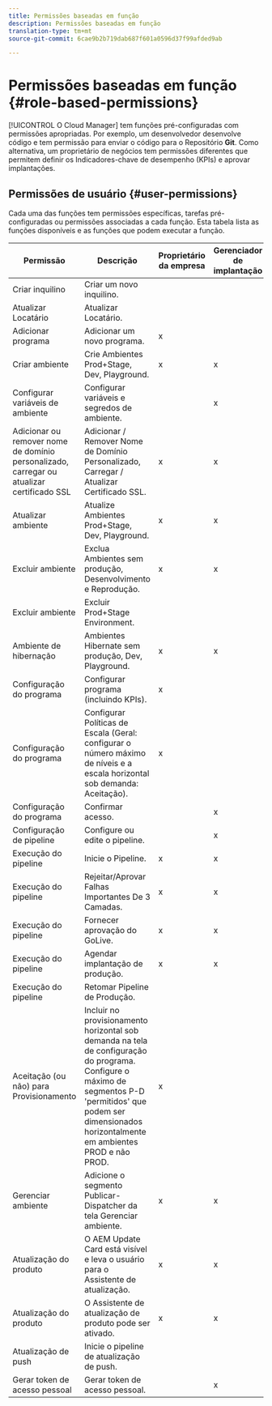 ```yaml
---
title: Permissões baseadas em função
description: Permissões baseadas em função
translation-type: tm+mt
source-git-commit: 6cae9b2b719dab687f601a0596d37f99afded9ab

---
```



# Permissões baseadas em função {#role-based-permissions}

[!UICONTROL O Cloud Manager] tem funções pré-configuradas com permissões apropriadas. Por exemplo, um desenvolvedor desenvolve código e tem permissão para enviar o código para o Repositório **Git**. Como alternativa, um proprietário de negócios tem permissões diferentes que permitem definir os Indicadores-chave de desempenho (KPIs) e aprovar implantações.

## Permissões de usuário {#user-permissions}

Cada uma das funções tem permissões específicas, tarefas pré-configuradas ou permissões associadas a cada função. Esta tabela lista as funções disponíveis e as funções que podem executar a função.

| Permissão | Descrição | Proprietário da empresa | Gerenciador de implantação | Gerente do programa | Desenvolvedor |
|--- |--- |--- |--- |--- |--- |
| Criar inquilino | Criar um novo inquilino. |  |  |  |  |
| Atualizar Locatário | Atualizar Locatário. |  |  |  |  |
| Adicionar programa | Adicionar um novo programa. | x |  |  |  |
| Criar ambiente | Crie Ambientes Prod+Stage, Dev, Playground. | x | x |  |  |
| Configurar variáveis de ambiente | Configurar variáveis e segredos de ambiente. |  | x |  | x |
| Adicionar ou remover nome de domínio personalizado, carregar ou atualizar certificado SSL | Adicionar / Remover Nome de Domínio Personalizado, Carregar / Atualizar Certificado SSL. | x | x |  |  |
| Atualizar ambiente | Atualize Ambientes Prod+Stage, Dev, Playground. | x | x |  |  |
| Excluir ambiente | Exclua Ambientes sem produção, Desenvolvimento e Reprodução. | x | x |  |  |
| Excluir ambiente | Excluir Prod+Stage Environment. |  |  |  |  |
| Ambiente de hibernação | Ambientes Hibernate sem produção, Dev, Playground. | x | x |  |  |
| Configuração do programa | Configurar programa (incluindo KPIs). | x |  |  |  |
| Configuração do programa | Configurar Políticas de Escala (Geral: configurar o número máximo de níveis e a escala horizontal sob demanda: Aceitação). | x |  |  |  |
| Configuração do programa | Confirmar acesso. |  | x |  | x |
| Configuração de pipeline | Configure ou edite o pipeline. |  | x |  |  |
| Execução do pipeline | Inicie o Pipeline. | x | x |  |  |
| Execução do pipeline | Rejeitar/Aprovar Falhas Importantes De 3 Camadas. | x | x | x |  |
| Execução do pipeline | Fornecer aprovação do GoLive. | x | x | x |  |
| Execução do pipeline | Agendar implantação de produção. | x | x | x |  |
| Execução do pipeline | Retomar Pipeline de Produção. |  |  |  |  |
| Aceitação (ou não) para Provisionamento | Incluir no provisionamento horizontal sob demanda na tela de configuração do programa. Configure o máximo de segmentos P-D &#39;permitidos&#39; que podem ser dimensionados horizontalmente em ambientes PROD e não PROD. | x |  |  |  |
| Gerenciar ambiente | Adicione o segmento Publicar-Dispatcher da tela Gerenciar ambiente. | x | x |  |  |  |
| Atualização do produto | O AEM Update Card está visível e leva o usuário para o Assistente de atualização. | x | x | x | x |
| Atualização do produto | O Assistente de atualização de produto pode ser ativado. | x | x |  |  |
| Atualização de push | Inicie o pipeline de atualização de push. |  |  |  |  |
| Gerar token de acesso pessoal | Gerar token de acesso pessoal. |  | x |  | x |

